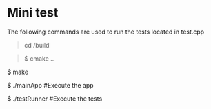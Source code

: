 # Mini test

The following commands are used to run the tests located in test.cpp

> cd /build

> $ cmake ..
 
$ make

$ ./mainApp #Execute the app

$ ./testRunner #Execute the tests

